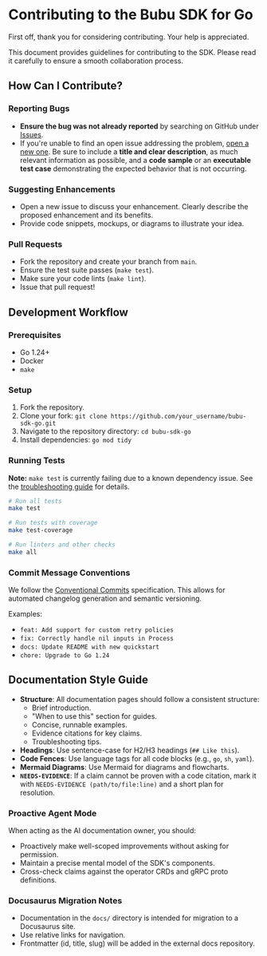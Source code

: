 # Contributing to the Bubu SDK for Go

First off, thank you for considering contributing. Your help is appreciated.

This document provides guidelines for contributing to the SDK. Please read it carefully to ensure a smooth collaboration process.

## How Can I Contribute?

### Reporting Bugs

- **Ensure the bug was not already reported** by searching on GitHub under [Issues](https://github.com/bubustack/bubu-sdk-go/issues).
- If you're unable to find an open issue addressing the problem, [open a new one](https://github.com/bubustack/bubu-sdk-go/issues/new). Be sure to include a **title and clear description**, as much relevant information as possible, and a **code sample** or an **executable test case** demonstrating the expected behavior that is not occurring.

### Suggesting Enhancements

- Open a new issue to discuss your enhancement. Clearly describe the proposed enhancement and its benefits.
- Provide code snippets, mockups, or diagrams to illustrate your idea.

### Pull Requests

- Fork the repository and create your branch from `main`.
- Ensure the test suite passes (`make test`).
- Make sure your code lints (`make lint`).
- Issue that pull request!

## Development Workflow

### Prerequisites

- Go 1.24+
- Docker
- `make`

### Setup

1.  Fork the repository.
2.  Clone your fork: `git clone https://github.com/your_username/bubu-sdk-go.git`
3.  Navigate to the repository directory: `cd bubu-sdk-go`
4.  Install dependencies: `go mod tidy`

### Running Tests

**Note:** `make test` is currently failing due to a known dependency issue. See the [troubleshooting guide](./docs/troubleshooting.md#go-vet-error-in-streamgo) for details.

```bash
# Run all tests
make test

# Run tests with coverage
make test-coverage

# Run linters and other checks
make all
```

### Commit Message Conventions

We follow the [Conventional Commits](https://www.conventionalcommits.org/en/v1.0.0/) specification. This allows for automated changelog generation and semantic versioning.

Examples:
- `feat: Add support for custom retry policies`
- `fix: Correctly handle nil inputs in Process`
- `docs: Update README with new quickstart`
- `chore: Upgrade to Go 1.24`

## Documentation Style Guide

- **Structure**: All documentation pages should follow a consistent structure:
    - Brief introduction.
    - "When to use this" section for guides.
    - Concise, runnable examples.
    - Evidence citations for key claims.
    - Troubleshooting tips.
- **Headings**: Use sentence-case for H2/H3 headings (`## Like this`).
- **Code Fences**: Use language tags for all code blocks (e.g., `go`, `sh`, `yaml`).
- **Mermaid Diagrams**: Use Mermaid for diagrams and flowcharts.
- **`NEEDS-EVIDENCE`**: If a claim cannot be proven with a code citation, mark it with `NEEDS-EVIDENCE (path/to/file:line)` and a short plan for resolution.

### Proactive Agent Mode

When acting as the AI documentation owner, you should:
- Proactively make well-scoped improvements without asking for permission.
- Maintain a precise mental model of the SDK's components.
- Cross-check claims against the operator CRDs and gRPC proto definitions.

### Docusaurus Migration Notes

- Documentation in the `docs/` directory is intended for migration to a Docusaurus site.
- Use relative links for navigation.
- Frontmatter (id, title, slug) will be added in the external docs repository.

